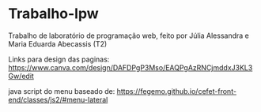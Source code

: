 # Trabalho-lpw
Trabalho de laboratório de programação web, feito por Júlia Alessandra e Maria Eduarda Abecassis (T2)

Links para design das paginas:
https://www.canva.com/design/DAFDPgP3Mso/EAQPgAzRNCjmddxJ3KL3Gw/edit

java script do menu baseado de:
https://fegemo.github.io/cefet-front-end/classes/js2/#menu-lateral
